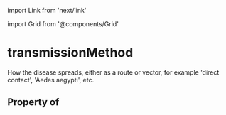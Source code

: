 import Link from 'next/link'
  
import Grid from '@components/Grid'

# transmissionMethod

How the disease spreads, either as a route or vector, for example 'direct contact', 'Aedes aegypti', etc.

## Property of



